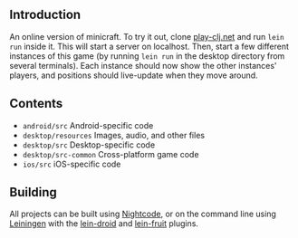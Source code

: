 ## Introduction

An online version of minicraft. To try it out, clone [play-clj.net](https://github.com/oakes/play-clj.net) and run `lein run` inside it. This will start a server on localhost. Then, start a few different instances of this game (by running `lein run` in the desktop directory from several terminals). Each instance should now show the other instances' players, and positions should live-update when they move around.

## Contents

* `android/src` Android-specific code
* `desktop/resources` Images, audio, and other files
* `desktop/src` Desktop-specific code
* `desktop/src-common` Cross-platform game code
* `ios/src` iOS-specific code

## Building

All projects can be built using [Nightcode](https://nightcode.info/), or on the command line using [Leiningen](https://github.com/technomancy/leiningen) with the [lein-droid](https://github.com/clojure-android/lein-droid) and [lein-fruit](https://github.com/oakes/lein-fruit) plugins.
